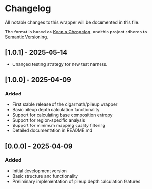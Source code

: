 # Changelog

All notable changes to this wrapper will be documented in this file.

The format is based on [Keep a Changelog](https://keepachangelog.com/en/1.0.0/),
and this project adheres to [Semantic Versioning](https://semver.org/spec/v2.0.0.html).

## [1.0.1] - 2025-05-14
  - Changed testing strategy for new test harness.

## [1.0.0] - 2025-04-09

### Added
- First stable release of the cigarmath/pileup wrapper
- Basic pileup depth calculation functionality
- Support for calculating base composition entropy
- Support for region-specific analysis
- Support for minimum mapping quality filtering
- Detailed documentation in README.md

## [0.0.0] - 2025-04-09

### Added
- Initial development version
- Basic structure and functionality
- Preliminary implementation of pileup depth calculation features 